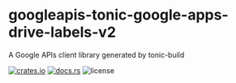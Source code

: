 # googleapis-tonic-google-apps-drive-labels-v2

A Google APIs client library generated by tonic-build

[![crates.io](https://img.shields.io/crates/v/googleapis-tonic-google-apps-drive-labels-v2)](https://crates.io/crates/googleapis-tonic-google-apps-drive-labels-v2)
[![docs.rs](https://img.shields.io/docsrs/googleapis-tonic-google-apps-drive-labels-v2)](https://docs.rs/googleapis-tonic-google-apps-drive-labels-v2)
![license](https://img.shields.io/crates/l/googleapis-tonic-google-apps-drive-labels-v2)
